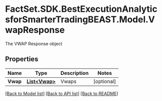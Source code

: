 # FactSet.SDK.BestExecutionAnalyticsforSmarterTradingBEAST.Model.VwapResponse
The VWAP Response object

## Properties

Name | Type | Description | Notes
------------ | ------------- | ------------- | -------------
**Vwap** | [**List&lt;Vwap&gt;**](Vwap.md) | Vwaps | [optional] 

[[Back to Model list]](../README.md#documentation-for-models) [[Back to API list]](../README.md#documentation-for-api-endpoints) [[Back to README]](../README.md)

